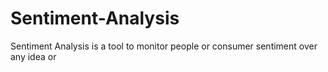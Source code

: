 # Sentiment-Analysis
Sentiment Analysis is a tool to monitor people or consumer sentiment over any idea or 
<!--stackedit_data:
eyJoaXN0b3J5IjpbLTI0Mzk0OTUxMV19
-->